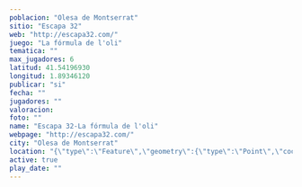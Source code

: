 ```yaml
---
poblacion: "Olesa de Montserrat"
sitio: "Escapa 32"
web: "http://escapa32.com/"
juego: "La fórmula de l'oli"
tematica: ""
max_jugadores: 6
latitud: 41.54196930
longitud: 1.89346120
publicar: "si"
fecha: ""
jugadores: ""
valoracion: 
foto: ""
name: "Escapa 32-La fórmula de l'oli"
webpage: "http://escapa32.com/"
city: "Olesa de Montserrat"
location: "{\"type\":\"Feature\",\"geometry\":{\"type\":\"Point\",\"coordinates\":[\"41,54196930\",\"1,89346120\"]}}"
active: true
play_date: ""
---
```

